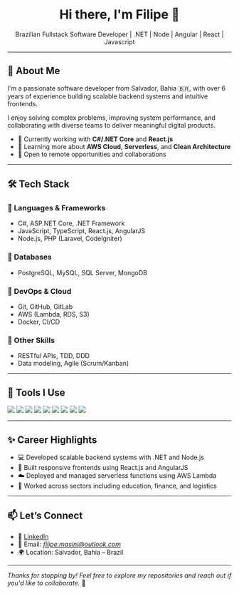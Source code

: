 <h1 align="center">Hi there, I'm Filipe 👋</h1>

<p align="center">
  Brazilian Fullstack Software Developer | .NET | Node | Angular | React | Javascript 
</p>

---

## 💼 About Me

I'm a passionate software developer from Salvador, Bahia 🇧🇷, with over 6 years of experience building scalable backend systems and intuitive frontends.

I enjoy solving complex problems, improving system performance, and collaborating with diverse teams to deliver meaningful digital products.

- 🔭 Currently working with **C#/.NET Core** and **React.js**
- 🌱 Learning more about **AWS Cloud**, **Serverless**, and **Clean Architecture**
- 🤝 Open to remote opportunities and collaborations

---

## 🛠️ Tech Stack

### 🔹 Languages & Frameworks
- C#, ASP.NET Core, .NET Framework
- JavaScript, TypeScript, React.js, AngularJS
- Node.js, PHP (Laravel, CodeIgniter)

### 🔹 Databases
- PostgreSQL, MySQL, SQL Server, MongoDB

### 🔹 DevOps & Cloud
- Git, GitHub, GitLab
- AWS (Lambda, RDS, S3)
- Docker, CI/CD

### 🔹 Other Skills
- RESTful APIs, TDD, DDD
- Data modeling, Agile (Scrum/Kanban)

---

## 🧪 Tools I Use

<p align="left">
  <img src="https://img.shields.io/badge/.NET-512BD4?style=for-the-badge&logo=dotnet&logoColor=white"/>
  <img src="https://img.shields.io/badge/C%23-239120?style=for-the-badge&logo=c-sharp&logoColor=white"/>
  <img src="https://img.shields.io/badge/React-20232A?style=for-the-badge&logo=react&logoColor=61DAFB"/>
  <img src="https://img.shields.io/badge/Node.js-339933?style=for-the-badge&logo=nodedotjs&logoColor=white"/>
  <img src="https://img.shields.io/badge/PostgreSQL-4169E1?style=for-the-badge&logo=postgresql&logoColor=white"/>
  <img src="https://img.shields.io/badge/AWS-232F3E?style=for-the-badge&logo=amazon-aws&logoColor=white"/>
  <img src="https://img.shields.io/badge/Laravel-F55247?style=for-the-badge&logo=laravel&logoColor=white"/>
  <img src="https://img.shields.io/badge/MySQL-00758F?style=for-the-badge&logo=mysql&logoColor=white"/>
  <img src="https://img.shields.io/badge/Git-F05032?style=for-the-badge&logo=git&logoColor=white"/>
</p>

---

## ✨ Career Highlights

- 💻 Developed scalable backend systems with .NET and Node.js
- 🚀 Built responsive frontends using React.js and AngularJS
- ☁️ Deployed and managed serverless functions using AWS Lambda
- 🧠 Worked across sectors including education, finance, and logistics

---

## 📫 Let’s Connect

- 🔗 [LinkedIn](https://linkedin.com/in/filipe4010)
- 📧 Email: *filipe.masini@outlook.com*
- 🌍 Location: Salvador, Bahia – Brazil

---

_Thanks for stopping by! Feel free to explore my repositories and reach out if you'd like to collaborate._ 🙌

